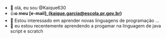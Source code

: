 - 👋 olá, eu sou @Kaique630
- :+1:**o meu [e-mail]_(kaique.garcia@escola.pr.gov.br)**
- 👀 Estou interessado em aprender novas linguagens de programação ...
- 🌱 eu estou recentemente aprendendo a progamar na linguagem de java script e scratch

<!---
Kaique630/Kaique630 is a ✨ special ✨ repository because its `README.md` (this file) appears on your GitHub profile.
You can click the Preview link to take a look at your changes.
--->
